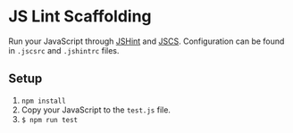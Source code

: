# JS Lint Scaffolding

Run your JavaScript through [JSHint](http://jshint.com/install/) and [JSCS](http://jscs.info/). Configuration can be found in `.jscsrc` and `.jshintrc` files.

## Setup
1. `npm install`
2. Copy your JavaScript to the `test.js` file.
2. `$ npm run test`
